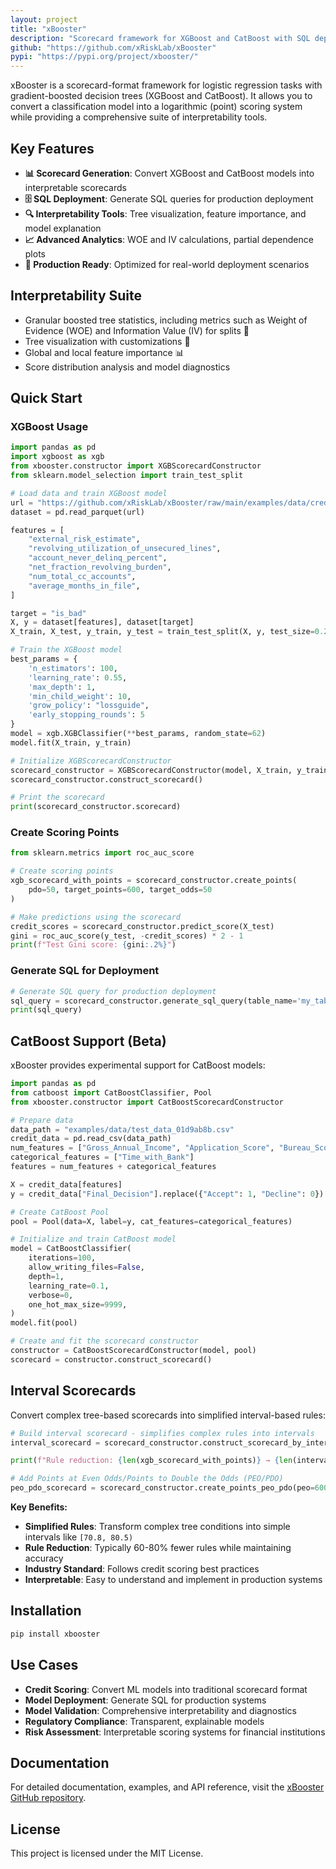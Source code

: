 ```yaml
---
layout: project
title: "xBooster"
description: "Scorecard framework for XGBoost and CatBoost with SQL deployment capabilities"
github: "https://github.com/xRiskLab/xBooster"
pypi: "https://pypi.org/project/xbooster/"
---
```


xBooster is a scorecard-format framework for logistic regression tasks with gradient-boosted decision trees (XGBoost and CatBoost). It allows you to convert a classification model into a logarithmic (point) scoring system while providing a comprehensive suite of interpretability tools.

## Key Features

- **📊 Scorecard Generation**: Convert XGBoost and CatBoost models into interpretable scorecards
- **🗄️ SQL Deployment**: Generate SQL queries for production deployment
- **🔍 Interpretability Tools**: Tree visualization, feature importance, and model explanation
- **📈 Advanced Analytics**: WOE and IV calculations, partial dependence plots
- **🎯 Production Ready**: Optimized for real-world deployment scenarios

## Interpretability Suite

- Granular boosted tree statistics, including metrics such as Weight of Evidence (WOE) and Information Value (IV) for splits 🌳
- Tree visualization with customizations 🎨
- Global and local feature importance 📊
- Score distribution analysis and model diagnostics

## Quick Start

### XGBoost Usage
```python
import pandas as pd
import xgboost as xgb
from xbooster.constructor import XGBScorecardConstructor
from sklearn.model_selection import train_test_split

# Load data and train XGBoost model
url = "https://github.com/xRiskLab/xBooster/raw/main/examples/data/credit_data.parquet"
dataset = pd.read_parquet(url)

features = [
    "external_risk_estimate",
    "revolving_utilization_of_unsecured_lines",
    "account_never_delinq_percent",
    "net_fraction_revolving_burden",
    "num_total_cc_accounts",
    "average_months_in_file",
]

target = "is_bad"
X, y = dataset[features], dataset[target]
X_train, X_test, y_train, y_test = train_test_split(X, y, test_size=0.2, random_state=42)

# Train the XGBoost model
best_params = {
    'n_estimators': 100,
    'learning_rate': 0.55,
    'max_depth': 1,
    'min_child_weight': 10,
    'grow_policy': "lossguide",
    'early_stopping_rounds': 5
}
model = xgb.XGBClassifier(**best_params, random_state=62)
model.fit(X_train, y_train)

# Initialize XGBScorecardConstructor
scorecard_constructor = XGBScorecardConstructor(model, X_train, y_train)
scorecard_constructor.construct_scorecard()

# Print the scorecard
print(scorecard_constructor.scorecard)
```

### Create Scoring Points
```python
from sklearn.metrics import roc_auc_score

# Create scoring points
xgb_scorecard_with_points = scorecard_constructor.create_points(
    pdo=50, target_points=600, target_odds=50
)

# Make predictions using the scorecard
credit_scores = scorecard_constructor.predict_score(X_test)
gini = roc_auc_score(y_test, -credit_scores) * 2 - 1
print(f"Test Gini score: {gini:.2%}")
```

### Generate SQL for Deployment
```python
# Generate SQL query for production deployment
sql_query = scorecard_constructor.generate_sql_query(table_name='my_table')
print(sql_query)
```

## CatBoost Support (Beta)

xBooster provides experimental support for CatBoost models:

```python
import pandas as pd
from catboost import CatBoostClassifier, Pool
from xbooster.constructor import CatBoostScorecardConstructor

# Prepare data
data_path = "examples/data/test_data_01d9ab8b.csv"
credit_data = pd.read_csv(data_path)
num_features = ["Gross_Annual_Income", "Application_Score", "Bureau_Score"]
categorical_features = ["Time_with_Bank"]
features = num_features + categorical_features

X = credit_data[features]
y = credit_data["Final_Decision"].replace({"Accept": 1, "Decline": 0})

# Create CatBoost Pool
pool = Pool(data=X, label=y, cat_features=categorical_features)

# Initialize and train CatBoost model
model = CatBoostClassifier(
    iterations=100,
    allow_writing_files=False,
    depth=1,
    learning_rate=0.1,
    verbose=0,
    one_hot_max_size=9999,
)
model.fit(pool)

# Create and fit the scorecard constructor
constructor = CatBoostScorecardConstructor(model, pool)
scorecard = constructor.construct_scorecard()
```

## Interval Scorecards

Convert complex tree-based scorecards into simplified interval-based rules:

```python
# Build interval scorecard - simplifies complex rules into intervals
interval_scorecard = scorecard_constructor.construct_scorecard_by_intervals(add_stats=True)

print(f"Rule reduction: {len(xgb_scorecard_with_points)} → {len(interval_scorecard)} rules")

# Add Points at Even Odds/Points to Double the Odds (PEO/PDO) 
peo_pdo_scorecard = scorecard_constructor.create_points_peo_pdo(peo=600, pdo=50)
```

**Key Benefits:**
- **Simplified Rules**: Transform complex tree conditions into simple intervals like `[70.8, 80.5)`
- **Rule Reduction**: Typically 60-80% fewer rules while maintaining accuracy
- **Industry Standard**: Follows credit scoring best practices
- **Interpretable**: Easy to understand and implement in production systems

## Installation

```bash
pip install xbooster
```

## Use Cases

- **Credit Scoring**: Convert ML models into traditional scorecard format
- **Model Deployment**: Generate SQL for production systems
- **Model Validation**: Comprehensive interpretability and diagnostics
- **Regulatory Compliance**: Transparent, explainable models
- **Risk Assessment**: Interpretable scoring systems for financial institutions

## Documentation

For detailed documentation, examples, and API reference, visit the [xBooster GitHub repository](https://github.com/xRiskLab/xBooster).

## License

This project is licensed under the MIT License.
